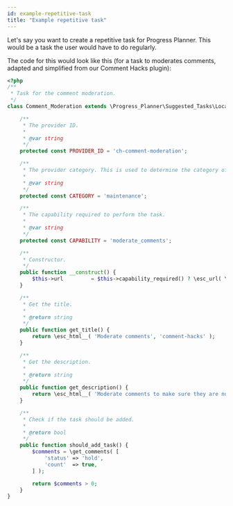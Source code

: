 ```yaml
---
id: example-repetitive-task
title: "Example repetitive task"
---
```


Let's say you want to create a repetitive task for Progress Planner. This would be a task the user would have to do regularly.

The code for this would look like this (for a task to moderates comments, adapted and simplified from our Comment Hacks plugin):

```php
<?php
/**
 * Task for the comment moderation.
 */
class Comment_Moderation extends \Progress_Planner\Suggested_Tasks\Local_Tasks\Providers\Repetitive {

	/**
	 * The provider ID.
	 *
	 * @var string
	 */
	protected const PROVIDER_ID = 'ch-comment-moderation';

	/**
	 * The provider category. This is used to determine the category of the task.
	 *
	 * @var string
	 */
	protected const CATEGORY = 'maintenance';

	/**
	 * The capability required to perform the task.
	 *
	 * @var string
	 */
	protected const CAPABILITY = 'moderate_comments';

	/**
	 * Constructor.
	 */
	public function __construct() {
		$this->url         = $this->capability_required() ? \esc_url( \admin_url( 'edit-comments.php?comment_status=moderated' ) ) : '';
	}

	/**
	 * Get the title.
	 *
	 * @return string
	 */
	public function get_title() {
		return \esc_html__( 'Moderate comments', 'comment-hacks' );
	}

	/**
	 * Get the description.
	 *
	 * @return string
	 */
	public function get_description() {
		return \esc_html__( 'Moderate comments to make sure they are not spam.', 'comment-hacks' );
	}

	/**
	 * Check if the task should be added.
	 *
	 * @return bool
	 */
	public function should_add_task() {
		$comments = \get_comments( [
			'status' => 'hold',
			'count'  => true,
		] );

		return $comments > 0;
	}
}
```
